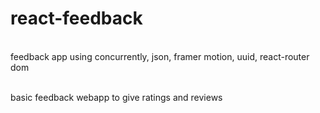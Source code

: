 # react-feedback

<br>
 feedback app using concurrently, json, framer motion, uuid, react-router dom
 <br>
 <br>
 
 basic feedback webapp to give ratings and reviews
